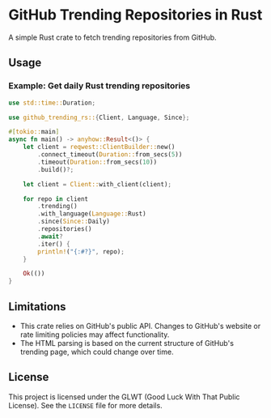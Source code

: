 # GitHub Trending Repositories in Rust

A simple Rust crate to fetch trending repositories from GitHub.

## Usage

### Example: Get daily Rust trending repositories

```rust
use std::time::Duration;

use github_trending_rs::{Client, Language, Since};

#[tokio::main]
async fn main() -> anyhow::Result<()> {
    let client = reqwest::ClientBuilder::new()
        .connect_timeout(Duration::from_secs(5))
        .timeout(Duration::from_secs(10))
        .build()?;

    let client = Client::with_client(client);

    for repo in client
        .trending()
        .with_language(Language::Rust)
        .since(Since::Daily)
        .repositories()
        .await?
        .iter() {
        println!("{:#?}", repo);
    }

    Ok(())
}
```

## Limitations

- This crate relies on GitHub's public API. Changes to GitHub's website or rate limiting policies may affect functionality.
- The HTML parsing is based on the current structure of GitHub's trending page, which could change over time.

## License

This project is licensed under the GLWT (Good Luck With That Public License). See the `LICENSE` file for more details.
